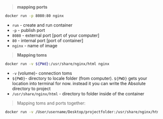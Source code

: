 > **mapping ports**
```sh
docker run -p 8080:80 nginx
```

 - `run` - create and run container
 - `-p` - publish port
 - `8080` - external port [port of your computer]
 - `80` - internal port [port of container]
 - `nginx` - name of image

> **Mapping toms**
```sh
docker run -v ${PWd}:/usr/share/nginx/html nginx
```

- `-v` (volume)- connection toms
- `${PWD}`- directory to locale folder (from computer). `${PWD}` gets your location into terminal for now. instead it you can write the Absolute directory to project
- `/usr/share/nginx/html` - directory to folder inside of the container

> Mapping toms and ports together:
```sh
docker run -v /User/username/Desktop/projectfolder:/usr/share/nginx/html -p 8080:80 -d nginx
```
